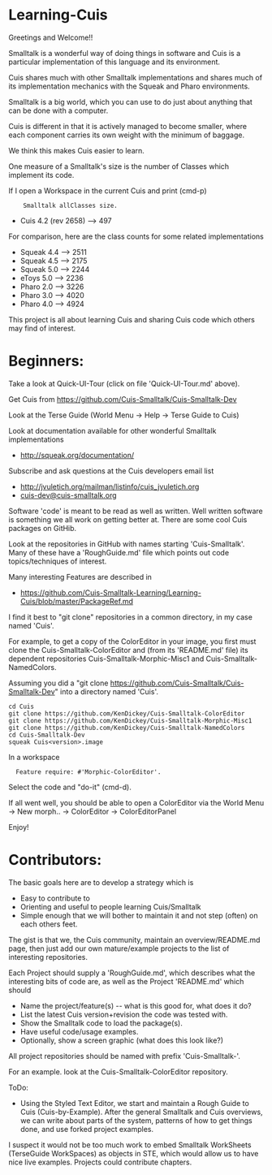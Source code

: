 # Learning-Cuis

Greetings and Welcome!!

Smalltalk is a wonderful way of doing things in software and Cuis is a particular implementation of this language and its environment.

Cuis shares much with other Smalltalk implementations and shares much of its implementation mechanics with the Squeak and Pharo environments.

Smalltalk is a big world, which you can use to do just about anything that can be done with a computer.

Cuis is different in that it is actively managed to become smaller, where each component carries its own weight with the minimum of baggage.

We think this makes Cuis easier to learn.

One measure of a Smalltalk's size is the number of Classes which implement its code.

If I open a Workspace in the current Cuis and print (cmd-p)
````Smalltalk
	Smalltalk allClasses size.
````   

- Cuis 4.2 (rev 2658) --> 497 

For comparison, here are the class counts for some related implementations

-  Squeak 4.4 --> 2511
-  Squeak 4.5 --> 2175
-  Squeak 5.0 --> 2244
-  eToys  5.0 --> 2236
-  Pharo  2.0 --> 3226
-  Pharo  3.0 --> 4020
-  Pharo  4.0 --> 4924


This project is all about learning Cuis and sharing Cuis code which others may find of interest.

# Beginners: 

Take a look at Quick-UI-Tour (click on file 'Quick-UI-Tour.md' above).  

Get Cuis from https://github.com/Cuis-Smalltalk/Cuis-Smalltalk-Dev

Look at the Terse Guide (World Menu -> Help -> Terse Guide to Cuis)

Look at documentation available for other wonderful Smalltalk implementations
- http://squeak.org/documentation/

Subscribe and ask questions at the Cuis developers email list
- http://jvuletich.org/mailman/listinfo/cuis_jvuletich.org
- cuis-dev@cuis-smalltalk.org

Software 'code' is meant to be read as well as written.  Well written software is something we all work on getting better at.  There are some cool Cuis packages on GitHib.

Look at the repositories in GitHub with names starting 'Cuis-Smalltalk'.  Many of these have a 'RoughGuide.md' file which points out code topics/techniques of interest.

Many interesting Features are described in 
- https://github.com/Cuis-Smalltalk-Learning/Learning-Cuis/blob/master/PackageRef.md


I find it best to "git clone" repositories in a common directory, in my case named 'Cuis'.

For example, to get a copy of the ColorEditor in your image, you first must clone the Cuis-Smalltalk-ColorEditor and (from its 'README.md' file) its dependent repositories Cuis-Smalltalk-Morphic-Misc1 and Cuis-Smalltalk-NamedColors.

Assuming you did a "git clone https://github.com/Cuis-Smalltalk/Cuis-Smalltalk-Dev" into a directory named 'Cuis'.

````
cd Cuis
git clone https://github.com/KenDickey/Cuis-Smalltalk-ColorEditor
git clone https://github.com/KenDickey/Cuis-Smalltalk-Morphic-Misc1
git clone https://github.com/KenDickey/Cuis-Smalltalk-NamedColors
cd Cuis-Smalltalk-Dev
squeak Cuis<version>.image
````
In a workspace
````Smalltalk
  Feature require: #'Morphic-ColorEditor'.
````
Select the code and "do-it" (cmd-d).

If all went well, you should be able to open a ColorEditor via the World Menu -> New morph.. -> ColorEditor -> ColorEditorPanel

Enjoy!




# Contributors:

The basic goals here are to develop a strategy which is
- Easy to contribute to
- Orienting and useful to people learning Cuis/Smalltalk
- Simple enough that we will bother to maintain it and not step (often) on each others feet.

The gist is that we, the Cuis community, maintain an overview/README.md page, then just add our own mature/example projects to the list of interesting repositories.

Each Project should supply a 'RoughGuide.md', which describes what the interesting bits of code are, as well as the Project 'README.md' which should
- Name the project/feature(s) -- what is this good for, what does it do?
- List the latest Cuis version+revision the code was tested with.
- Show the Smalltalk code to load the package(s).
- Have useful code/usage examples.
- Optionally, show a screen graphic (what does this look like?)

All project repositories should be named with prefix 'Cuis-Smalltalk-'.

For an example. look at the Cuis-Smalltalk-ColorEditor repository.

ToDo:

-  Using the Styled Text Editor, we start and maintain a Rough Guide to Cuis (Cuis-by-Example).  After the general Smalltalk and Cuis overviews, we can write about parts of the system, patterns of how to get things done, and use forked project examples.

I suspect it would not be too much work to embed Smalltalk WorkSheets (TerseGuide WorkSpaces) as objects in STE, which would allow us to have nice live examples.  Projects could contribute chapters.
